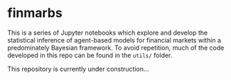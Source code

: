 # finmarbs

This is a series of Jupyter notebooks which explore and develop the statistical inference of agent-based models for financial markets within a predominately Bayesian framework. To avoid repetition, much of the code developed in this repo can be found in the `utils/` folder.

This repository is currently under construction...
